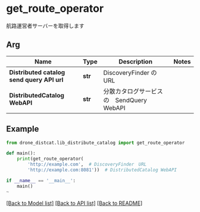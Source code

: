 # get_route_operator

航路運営者サーバーを取得します

## Arg

Name | Type | Description | Notes
------------ | ------------- | ------------- | -------------
**Distributed catalog send query API url** | **str** | DiscoveryFinder のURL | 
**DistributedCatalog WebAPI** | **str** | 分散カタログサービスの　SendQuery WebAPI | 

## Example

```python
from drone_distcat.lib_distribute_catalog import get_route_operator

def main():
    print(get_route_operator(
        'http://example.com',  # DiscoveryFinder　URL
        'http://example.com:8081'))  # DistributedCatalog WebAPI

if __name__ == '__main__':
    main()
~
```
[[Back to Model list]](../README.md#documentation-for-models) [[Back to API list]](../README.md#documentation-for-api-endpoints) [[Back to README]](../README.md)


